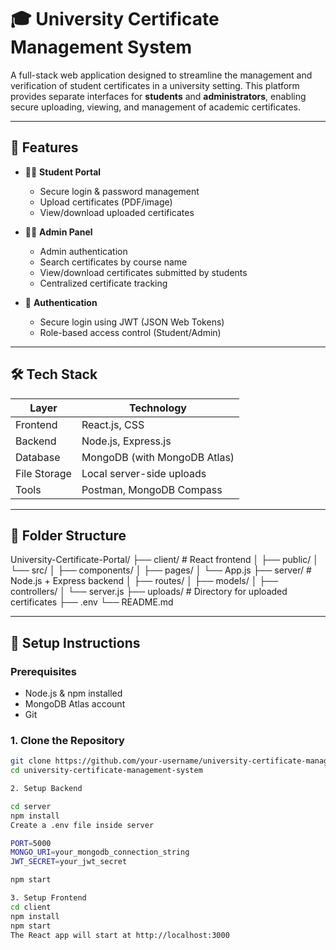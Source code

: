  
# 🎓 University Certificate Management System

A full-stack web application designed to streamline the management and verification of student certificates in a university setting. This platform provides separate interfaces for **students** and **administrators**, enabling secure uploading, viewing, and management of academic certificates.

---

## 🚀 Features

- 👨‍🎓 **Student Portal**
  - Secure login & password management
  - Upload certificates (PDF/image)
  - View/download uploaded certificates

- 🧑‍💼 **Admin Panel**
  - Admin authentication
  - Search certificates by course name
  - View/download certificates submitted by students
  - Centralized certificate tracking

- 🔐 **Authentication**
  - Secure login using JWT (JSON Web Tokens)
  - Role-based access control (Student/Admin)

---

## 🛠️ Tech Stack

| Layer       | Technology         |
|-------------|--------------------|
| Frontend    | React.js, CSS      |
| Backend     | Node.js, Express.js|
| Database    | MongoDB (with MongoDB Atlas) |
| File Storage| Local server-side uploads |
| Tools       | Postman, MongoDB Compass |

---

## 📁 Folder Structure

University-Certificate-Portal/
├── client/ # React frontend
│ ├── public/
│ └── src/
│ ├── components/
│ ├── pages/
│ └── App.js
├── server/ # Node.js + Express backend
│ ├── routes/
│ ├── models/
│ ├── controllers/
│ └── server.js
├── uploads/ # Directory for uploaded certificates
├── .env
└── README.md


---

## 🔧 Setup Instructions

### Prerequisites

- Node.js & npm installed
- MongoDB Atlas account
- Git

### 1. Clone the Repository

```bash
git clone https://github.com/your-username/university-certificate-management-system.git
cd university-certificate-management-system

2. Setup Backend

cd server
npm install
Create a .env file inside server

PORT=5000
MONGO_URI=your_mongodb_connection_string
JWT_SECRET=your_jwt_secret

npm start

3. Setup Frontend
cd client
npm install
npm start
The React app will start at http://localhost:3000



